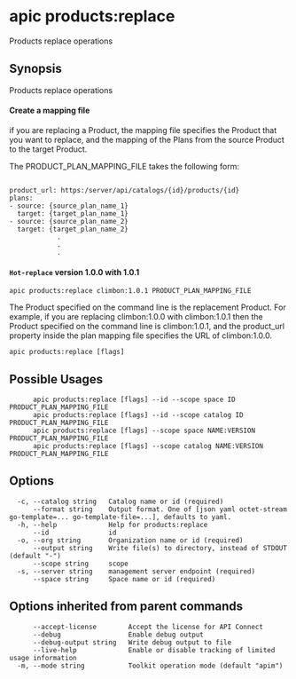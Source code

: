 # apic products:replace

Products replace operations

## Synopsis

Products replace operations 

#### Create a mapping file

if you are replacing a Product, the mapping file specifies the Product that you want to replace, and the mapping of the Plans from the source Product to the target Product.

The PRODUCT_PLAN_MAPPING_FILE takes the following form:
```

product_url: https:/server/api/catalogs/{id}/products/{id}
plans:
- source: {source_plan_name_1}
  target: {target_plan_name_1}
- source: {source_plan_name_2}
  target: {target_plan_name_2}
			.
			.
			.
```
 #### `Hot-replace` version 1.0.0 with 1.0.1
```
apic products:replace climbon:1.0.1 PRODUCT_PLAN_MAPPING_FILE
```
The Product specified on the command line is the replacement Product. For example, if you are replacing climbon:1.0.0 with climbon:1.0.1 then the Product specified on the command line is climbon:1.0.1, and the product_url property inside the plan mapping file specifies the URL of climbon:1.0.0.

```
apic products:replace [flags]
```

## Possible Usages

```
      apic products:replace [flags] --id --scope space ID PRODUCT_PLAN_MAPPING_FILE
      apic products:replace [flags] --id --scope catalog ID PRODUCT_PLAN_MAPPING_FILE
      apic products:replace [flags] --scope space NAME:VERSION PRODUCT_PLAN_MAPPING_FILE
      apic products:replace [flags] --scope catalog NAME:VERSION PRODUCT_PLAN_MAPPING_FILE
```

## Options

```
  -c, --catalog string   Catalog name or id (required)
      --format string    Output format. One of [json yaml octet-stream go-template=... go-template-file=...], defaults to yaml.
  -h, --help             Help for products:replace
      --id               id
  -o, --org string       Organization name or id (required)
      --output string    Write file(s) to directory, instead of STDOUT (default "-")
      --scope string     scope
  -s, --server string    management server endpoint (required)
      --space string     Space name or id (required)
```

## Options inherited from parent commands

```
      --accept-license        Accept the license for API Connect
      --debug                 Enable debug output
      --debug-output string   Write debug output to file
      --live-help             Enable or disable tracking of limited usage information
  -m, --mode string           Toolkit operation mode (default "apim")
```
